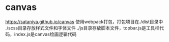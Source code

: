 # canvas
https://sataniya.github.io/canvas
使用webpack打包，打包项目在./dist目录中
./scss目录存放样式文件和字体文件
./js目录存放脚本文件，topbar.js是工具栏代码，index.js是canvas绘画逻辑代码
